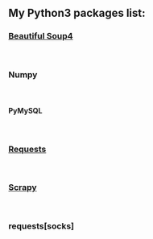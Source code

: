 ## My Python3 packages list:


### [Beautiful Soup4](https://www.crummy.com/software/BeautifulSoup/bs4/doc.zh/)

<br>


### Numpy

<br>

#### PyMySQL

<br>


### [Requests](http://cn.python-requests.org/zh_CN/latest/)

<br>


### [Scrapy](http://scrapy-chs.readthedocs.io/zh_CN/latest/)

<br>

### requests[socks]